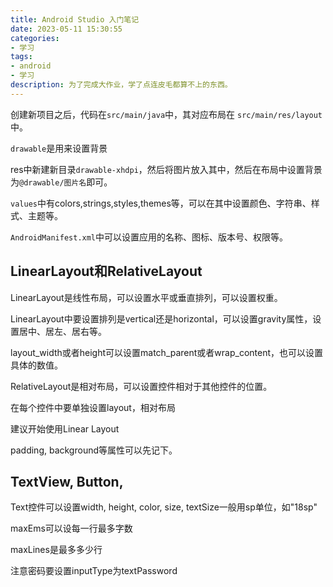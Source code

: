 ```yaml
---
title: Android Studio 入门笔记
date: 2023-05-11 15:30:55
categories:
- 学习
tags:
- android
- 学习
description: 为了完成大作业，学了点连皮毛都算不上的东西。
---
```


创建新项目之后，代码在`src/main/java`中，其对应布局在 `src/main/res/layout`中。

`drawable`是用来设置背景

res中新建新目录`drawable-xhdpi`，然后将图片放入其中，然后在布局中设置背景为`@drawable/图片名`即可。

`values`中有colors,strings,styles,themes等，可以在其中设置颜色、字符串、样式、主题等。

`AndroidManifest.xml`中可以设置应用的名称、图标、版本号、权限等。

## LinearLayout和RelativeLayout

LinearLayout是线性布局，可以设置水平或垂直排列，可以设置权重。

LinearLayout中要设置排列是vertical还是horizontal，可以设置gravity属性，设置居中、居左、居右等。

layout_width或者height可以设置match_parent或者wrap_content，也可以设置具体的数值。

RelativeLayout是相对布局，可以设置控件相对于其他控件的位置。

在每个控件中要单独设置layout，相对布局

建议开始使用Linear Layout

padding, background等属性可以先记下。

## TextView, Button, 
Text控件可以设置width, height, color, size, textSize一般用sp单位，如"18sp"

maxEms可以设每一行最多字数

maxLines是最多多少行

注意密码要设置inputType为textPassword

